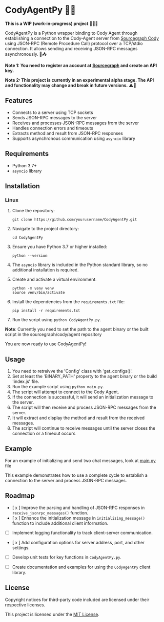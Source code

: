 # CodyAgentPy 🐍🤖

**This is a WIP (work-in-progress) project** 🚧👷‍♂️

CodyAgentPy is a Python wrapper binding to Cody Agent through establishing a connection to the Cody-Agent server from [Sourcegraph Cody](https://github.com/sourcegraph/cody) using JSON-RPC (Remote Procedure Call) protocol over a TCP/stdio connection. It allows sending and receiving JSON-RPC messages asynchronously. 📨📥

**Note 1: You need to register an account at [Sourcegraph](https://sourcegraph.com/) and create an API key.**

**Note 2: This project is currently in an experimental alpha stage. The API and functionality may change and break in future versions.** ⚠️🔧



## Features

- Connects to a server using TCP sockets
- Sends JSON-RPC messages to the server
- Receives and processes JSON-RPC messages from the server
- Handles connection errors and timeouts
- Extracts method and result from JSON-RPC responses
- Supports asynchronous communication using `asyncio` library

## Requirements

- Python 3.7+
- `asyncio` library

## Installation
### Linux

1. Clone the repository:
   ```
   git clone https://github.com/yourusername/CodyAgentPy.git
   ```

2. Navigate to the project directory:
   ```
   cd CodyAgentPy
   ```

3. Ensure you have Python 3.7 or higher installed:
   ```
   python --version
   ```

4. The `asyncio` library is included in the Python standard library, so no additional installation is required.

5. Create and activate a virtual environment:
   ```
   python -m venv venv
   source venv/bin/activate
   ```

6. Install the dependencies from the `requirements.txt` file:
   ```
   pip install -r requirements.txt
   ```
7. Run the script using `python CodyAgentPy.py`.

**Note**: Currently you need to set the path to the agent binary or the built script in the sourcegraph/cody/agent repository



You are now ready to use CodyAgentPy!


## Usage

1. You need to retreivve the 'Config' class with 'get_configs()'.
1. Set at least the 'BINARY_PATH' property to the agent binary or the build 'index.js' file.
1. Run the example script using `python main.py`.
1. The script will attempt to connect to the Cody Agent.
1. If the connection is successful, it will send an initialization message to the server.
1. The script will then receive and process JSON-RPC messages from the server.
1. It will extract and display the method and result from the received messages.
1. The script will continue to receive messages until the server closes the connection or a timeout occurs.

## Example

For an example of initializing and send two chat messages, look at [main.py](https://github.com/PriNova/CodyAgentPy/blob/main/main.py) file

This example demonstrates how to use a complete cycle to establish a connection to the server and process JSON-RPC messages.

## Roadmap

- [ x ] Improve the parsing and handling of JSON-RPC responses in `receive_jsonrpc_messages()` function.
- [ x ] Enhance the initialization message in `initializing_message()` function to include additional client information.
- [ ] Implement logging functionality to track client-server communication.
- [ x ] Add configuration options for server address, port, and other settings.
- [ ] Develop unit tests for key functions in `CodyAgentPy.py`.
- [ ] Create documentation and examples for using the `CodyAgentPy` client library.


## License

Copyright notices for third-party code included are licensed under their respective licenses.

This project is licensed under the [MIT License](LICENSE).
